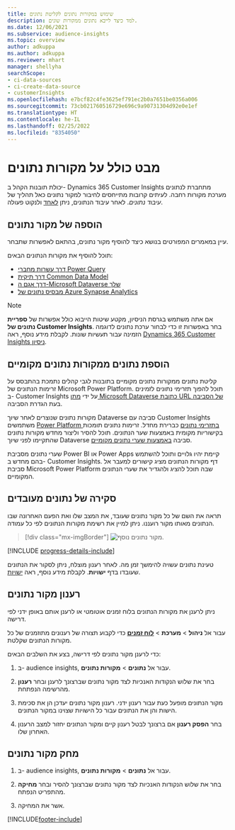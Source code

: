 ```yaml
---
title: שימוש במקורות נתונים לקליטת נתונים
description: למד כיצד לייבא נתונים ממקורות שונים.
ms.date: 12/06/2021
ms.subservice: audience-insights
ms.topic: overview
author: adkuppa
ms.author: adkuppa
ms.reviewer: mhart
manager: shellyha
searchScope:
- ci-data-sources
- ci-create-data-source
- customerInsights
ms.openlocfilehash: e7bcf82c4fe3625ef791ec2b0a7651be0356a006
ms.sourcegitcommit: 73cb021760516729e696c9a90731304d92e0e1ef
ms.translationtype: HT
ms.contentlocale: he-IL
ms.lasthandoff: 02/25/2022
ms.locfileid: "8354050"
---
```

# <a name="data-sources-overview"></a>מבט כולל על מקורות נתונים



יכולת תובנות הקהל ב- Dynamics 365 Customer Insights מתחברת לנתונים מערכת מקורות רחבה. לעיתים קרובות מתייחסים לחיבור למקור נתונים כאל תהליך של *עיבוד נתונים*. לאחר עיבוד הנתונים, ניתן [לאחד](data-unification.md) ולנקוט פעולה.

## <a name="add-a-data-source"></a>הוספה של מקור נתונים

עיין במאמרים המפורטים בנושא כיצד להוסיף מקור נתונים, בהתאם לאפשרות שתבחר.

תוכל להוסיף את מקורות הנתונים הבאים:

- [דרך עשרות מחברי Power Query](connect-power-query.md)
- [דרך תיקית Common Data Model](connect-common-data-model.md)
- [דרך אגם ה-Microsoft Dataverse שלך](connect-dataverse-managed-lake.md)
- [מבסיס נתונים של Azure Synapse Analytics](connect-synapse.md)

> [!NOTE]
> אם אתה משתמש בגרסת הניסיון, מקטע שיטות הייבוא כולל אפשרות של **ספריית נתונים של Customer Insights**. בחר באפשרות זו כדי לבחור ערכת נתונים לדוגמה הזמינה עבור תעשיות שונות. לקבלת מידע נוסף, ראה [Dynamics 365 Customer Insights ניסיון](../trial-signup.md).

## <a name="add-data-from-on-premises-data-sources"></a>הוספת נתונים ממקורות נתונים מקומיים

קליטת נתונים ממקורות נתונים מקומיים בתובנות לגבי קהלים נתמכת בהתבסס על זרימות הנתונים של Microsoft Power Platform. תוכל להפוך תזרימי נתונים לזמינים ב- Customer Insights על ידי [מתן Microsoft Dataverse כתובת URL של הסביבה](create-environment.md) בעת הגדרת הסביבה.

מקורות נתונים שנוצרים לאחר שיוך Dataverse סביבה עם Customer Insights משתמשים [Power Platform בתזרימי נתונים](/power-query/dataflows/overview-dataflows-across-power-platform-dynamics-365) כברירת מחדל. זרימות נתונים תומכות בקישוריות מקומית באמצעות שער הנתונים. תוכל להסיר וליצור מחדש מקורות נתונים שהתקיימו לפני שיוך Dataverse סביבה [באמצעות שערי נתונים מקומיים](/data-integration/gateway/service-gateway-app).

שערי נתונים מסביבת Power BI או Power Apps קיימת יהיו גלויים ותוכל להשתמש בהם מחדש ב- Customer Insights. דף מקורות הנתונים מציג קישורים למעבר אל סביבת Microsoft Power Platform שבה תוכל להציג ולהגדיר את שערי הנתונים המקומיים.

## <a name="review-ingested-data"></a>סקירה של נתונים מעובדים

תראה את השם של כל מקור נתונים שעובד, את המצב שלו ואת הפעם האחרונה שבו הנתונים מאותו מקור רועננו. ניתן למיין את רשימת מקורות הנתונים לפי כל עמודה.

> [!div class="mx-imgBorder"]
> ![מקור נתונים נוסף.](media/configure-data-datasource-added.png "מקור נתונים נוסף")

[!INCLUDE [progress-details-include](../includes/progress-details-pane.md)]

טעינת נתונים עשויה להימשך זמן מה. לאחר רענון מוצלח, ניתן לסקור את הנתונים שעובדו בדף **ישויות**. לקבלת מידע נוסף, ראה [ישויות](entities.md).

## <a name="refresh-a-data-source"></a>רענון מקור נתונים

ניתן לרענן את מקורות הנתונים בלוח זמנים אוטומטי או לרענן אותם באופן ידני לפי דרישה. 

עבור אל **ניהול** > **מערכת** > [**לוח זמנים**](system.md#schedule-tab) כדי לקבוע תצורה של רענונים מתוזמנים של כל מקורות הנתונים שקלטת.

כדי לרענן מקור נתונים לפי דרישה, בצע את השלבים הבאים:

1. ב- audience insights, עבור אל **נתונים** > **מקורות נתונים**.

2. בחר את שלוש הנקודות האנכיות לצד מקור נתונים שברצונך לרענן ובחר **רענון** מהרשימה הנפתחת.

3. מקור הנתונים מופעל כעת עבור רענון ידני. רענון מקור נתונים יעדכן הן את סכימת הישות והן את הנתונים עבור כל הישויות שצוינו במקור הנתונים.

4. בחר **הפסק רענון** אם ברצונך לבטל רענון קיים ומקור הנתונים יחזור למצב הרענון האחרון שלו.

## <a name="delete-a-data-source"></a>מחק מקור נתונים

1. ב- audience insights, עבור אל **נתונים** > **מקורות נתונים**.

2. בחר את שלוש הנקודות האנכיות לצד מקור נתונים שברצונך להסיר ובחר **מחיקה** מהתפריט הנפתח.

3. אשר את המחיקה.


[!INCLUDE[footer-include](../includes/footer-banner.md)]
